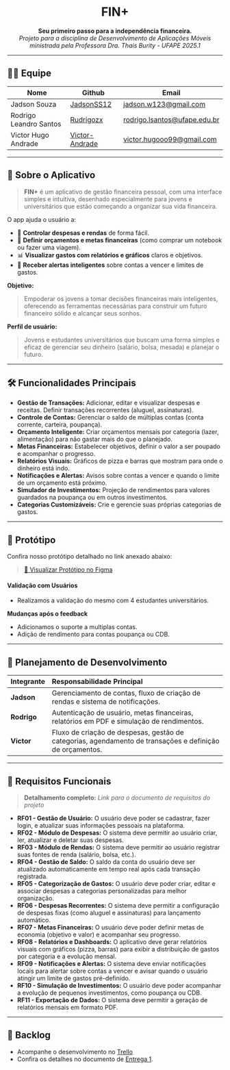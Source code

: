 <h1 align="center">FIN+</h1>

<p align="center">
  <b>Seu primeiro passo para a independência financeira.</b><br>
  <i>Projeto para a disciplina de Desenvolvimento de Aplicações Móveis ministrada pela Professora Dra. Thais Burity - UFAPE 2025.1</i>
</p>

<hr>

## 🧑‍💻 Equipe

| Nome                | Github                                                | Email                                                       |
| ------------------- | ----------------------------------------------------- | ----------------------------------------------------------- |
| Jadson Souza         | [JadsonSS12](https://github.com/JadsonSS12)   | [jadson.w123@gmail.com](mailto:jadson.w123@gmail.com)       |
| Rodrigo Leandro Santos      | [Rudrigozx](https://github.com/Rudrigozx)   | [rodrigo.lsantos@ufape.edu.br](mailto:rodrigo.lsantos@ufape.edu.br) |
| Victor Hugo Andrade | [Victor-Andrade](https://github.com/Victor-Andrade)   | [victor.hugooo99@gmail.com](mailto:victor.hugooo99@gmail.com) |

---

## 📱 Sobre o Aplicativo

> **FIN+** é um aplicativo de gestão financeira pessoal, com uma interface simples e intuitiva, desenhado especialmente para jovens e universitários que estão começando a organizar sua vida financeira.

O app ajuda o usuário a:

- 💸 **Controlar despesas e rendas** de forma fácil.
- 🎯 **Definir orçamentos e metas financeiras** (como comprar um notebook ou fazer uma viagem).
- 📊 **Visualizar gastos com relatórios e gráficos** claros e objetivos.
- 🔔 **Receber alertas inteligentes** sobre contas a vencer e limites de gastos.

**Objetivo:**
> Empoderar os jovens a tomar decisões financeiras mais inteligentes, oferecendo as ferramentas necessárias para construir um futuro financeiro sólido e alcançar seus sonhos.

**Perfil de usuário:**
> Jovens e estudantes universitários que buscam uma forma simples e eficaz de gerenciar seu dinheiro (salário, bolsa, mesada) e planejar o futuro.

---

## 🛠️ Funcionalidades Principais

-   **Gestão de Transações:** Adicionar, editar e visualizar despesas e receitas. Definir transações recorrentes (aluguel, assinaturas).
-   **Controle de Contas:** Gerenciar o saldo de múltiplas contas (conta corrente, carteira, poupança).
-   **Orçamento Inteligente:** Criar orçamentos mensais por categoria (lazer, alimentação) para não gastar mais do que o planejado.
-   **Metas Financeiras:** Estabelecer objetivos, definir o valor a ser poupado e acompanhar o progresso.
-   **Relatórios Visuais:** Gráficos de pizza e barras que mostram para onde o dinheiro está indo.
-   **Notificações e Alertas:** Avisos sobre contas a vencer e quando o limite de um orçamento está próximo.
-   **Simulador de Investimentos:** Projeção de rendimentos para valores guardados na poupança ou em outros investimentos.
-   **Categorias Customizáveis:** Crie e gerencie suas próprias categorias de gastos.

---

## 🎨 Protótipo
Confira nosso protótipo detalhado no link anexado abaixo:
> [🔗 Visualizar Protótipo no Figma](https://www.figma.com/design/xeY9yiVW70xN2fwdFrWoZc/GDU?node-id=0-1&p=f&t=jNz19l1jNnVz2RBS-0)

#### **Validação com Usuários**
- Realizamos a validação do mesmo com 4 estudantes universitários.

**Mudanças após o feedback**
-   Adicionamos o suporte a multiplas contas.
-   Adição de rendimento para contas poupança ou CDB.

---

## 📅 Planejamento de Desenvolvimento

| Integrante | Responsabilidade Principal |
| :--- | :--- |
| **Jadson** | Gerenciamento de contas, fluxo de criação de rendas e sistema de notificações. |
| **Rodrigo** | Autenticação de usuário, metas financeiras, relatórios em PDF e simulação de rendimentos. |
| **Victor** | Fluxo de criação de despesas, gestão de categorias, agendamento de transações e definição de orçamentos. |

---

## 📑 Requisitos Funcionais

> **Detalhamento completo:** *Link para o documento de requisitos do projeto*

-   **RF01 - Gestão de Usuário:** O usuário deve poder se cadastrar, fazer login, e atualizar suas informações pessoais na plataforma.
-   **RF02 - Módulo de Despesas:** O sistema deve permitir ao usuário criar, ler, atualizar e deletar suas despesas.
-   **RF03 - Módulo de Rendas:** O sistema deve permitir ao usuário registrar suas fontes de renda (salário, bolsa, etc.).
-   **RF04 - Gestão de Saldo:** O saldo da conta do usuário deve ser atualizado automaticamente em tempo real após cada transação registrada.
-   **RF05 - Categorização de Gastos:** O usuário deve poder criar, editar e associar despesas a categorias personalizadas para melhor organização.
-   **RF06 - Despesas Recorrentes:** O sistema deve permitir a configuração de despesas fixas (como aluguel e assinaturas) para lançamento automático.
-   **RF07 - Metas Financeiras:** O usuário deve poder definir metas de economia (objetivo e valor) e acompanhar seu progresso.
-   **RF08 - Relatórios e Dashboards:** O aplicativo deve gerar relatórios visuais com gráficos (pizza, barras) para exibir a distribuição de gastos por categoria e a evolução mensal.
-   **RF09 - Notificações e Alertas:** O sistema deve enviar notificações locais para alertar sobre contas a vencer e avisar quando o usuário atingir um limite de gastos pré-definido.
-   **RF10 - Simulação de Investimentos:** O usuário deve poder acompanhar a evolução de pequenos investimentos, como poupança ou CDB.
-   **RF11 - Exportação de Dados:** O sistema deve permitir a geração de relatórios mensais em formato PDF.

---

## 📝 Backlog

-   Acompanhe o desenvolvimento no [Trello](https://trello.com/b/j0K7juHK/gdu)
-   Confira os detalhes no documento de [Entrega 1](./docs/entrega1.pdf).